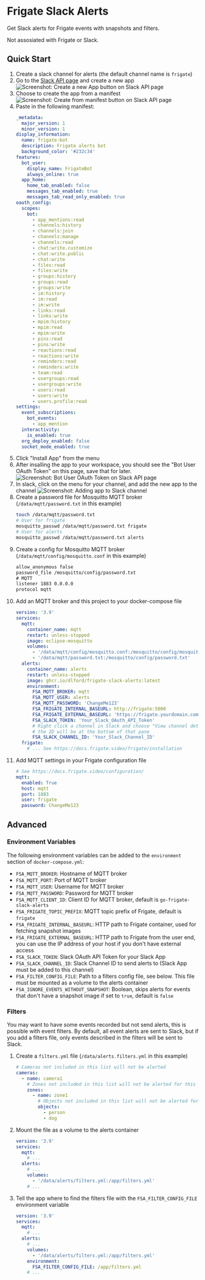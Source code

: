# Frigate Slack Alerts

Get Slack alerts for Frigate events with snapshots and filters.

Not assosiated with Frigate or Slack.

## Quick Start

1.  Create a slack channel for alerts (the default channel name is `frigate`)
2.  Go to the [Slack API page](https://api.slack.com/apps) and create a new app
    ![Screenshot: Create a new App button on Slack API page](img/create-new-app.png)
3.  Choose to create the app from a manifest
    ![Screenshot: Create from manifest button on Slack API page](img/from-manifest.png)
4.  Paste in the following manifest:
    ```yml
    _metadata:
      major_version: 1
      minor_version: 1
    display_information:
      name: frigate-bot
      description: Frigate alerts bot
      background_color: '#232c34'
    features:
      bot_user:
        display_name: FrigateBot
        always_online: true
      app_home:
        home_tab_enabled: false
        messages_tab_enabled: true
        messages_tab_read_only_enabled: true
    oauth_config:
      scopes:
        bot:
          - app_mentions:read
          - channels:history
          - channels:join
          - channels:manage
          - channels:read
          - chat:write.customize
          - chat:write.public
          - chat:write
          - files:read
          - files:write
          - groups:history
          - groups:read
          - groups:write
          - im:history
          - im:read
          - im:write
          - links:read
          - links:write
          - mpim:history
          - mpim:read
          - mpim:write
          - pins:read
          - pins:write
          - reactions:read
          - reactions:write
          - reminders:read
          - reminders:write
          - team:read
          - usergroups:read
          - usergroups:write
          - users:read
          - users:write
          - users.profile:read
    settings:
      event_subscriptions:
        bot_events:
          - app_mention
      interactivity:
        is_enabled: true
      org_deploy_enabled: false
      socket_mode_enabled: true
    ```
5.  Click "Install App" from the menu
6.  After insalling the app to your workspace, you should see the "Bot User OAuth Token" on this page, save that for later.
    ![Screenshot: Bot User OAuth Token on Slack API page](img/token.png)
7.  In slack, click on the menu for your channel, and add the new app to the channel
    ![Screenshot: Adding app to Slack channel](img/add-app.png)
8.  Create a password file for Mosquitto MQTT broker (`/data/mqtt/password.txt` in this example)
    ```sh
    touch /data/mqtt/password.txt
    # User for frigate
    mosquitto_passwd /data/mqtt/password.txt frigate
    # User for alerts
    mosquitto_passwd /data/mqtt/password.txt alerts
    ```
9.  Create a config for Mosquitto MQTT broker (`/data/mqtt/config/mosquitto.conf` in this example)
    ```txt
    allow_anonymous false
    password_file /mosquitto/config/password.txt
    # MQTT
    listener 1883 0.0.0.0
    protocol mqtt
    ```
10. Add an MQTT broker and this project to your docker-compose file
    ```yml
    version: '3.9'
    services:
      mqtt:
        container_name: mqtt
        restart: unless-stopped
        image: eclipse-mosquitto
        volumes:
          - '/data/mqtt/config/mosquitto.conf:/mosquitto/config/mosquitto.conf'
          - '/data/mqtt/password.txt:/mosquitto/config/password.txt'
      alerts:
        container_name: alerts
        restart: unless-stopped
        image: ghcr.io/dlford/frigate-slack-alerts:latest
        environment:
          FSA_MQTT_BROKER: mqtt
          FSA_MQTT_USER: alerts
          FSA_MQTT_PASSWORD: 'ChangeMe123'
          FSA_FRIGATE_INTERNAL_BASEURL: http://frigate:5000
          FSA_FRIGATE_EXTERNAL_BASEURL: 'https://frigate.yourdomain.com'
          FSA_SLACK_TOKEN: 'Your_Slack_OAuth_API_Token'
          # Right click a channel in Slack and choose "View channel details",
          # the ID will be at the bottom of that pane
          FSA_SLACK_CHANNEL_ID: 'Your_Slack_Channel_ID'
      frigate:
        # ... See https://docs.frigate.video/frigate/installation
    ```
11. Add MQTT settings in your Frigate configuration file
    ```yml
    # See https://docs.frigate.video/configuration/
    mqtt:
      enabled: True
      host: mqtt
      port: 1883
      user: frigate
      password: ChangeMe123
    ```

## Advanced

### Environment Variables

The following environment variables can be added to the `environment` section of `docker-compose.yml`:

- `FSA_MQTT_BROKER`: Hostname of MQTT broker
- `FSA_MQTT_PORT`: Port of MQTT broker
- `FSA_MQTT_USER`: Username for MQTT broker
- `FSA_MQTT_PASSWORD`: Password for MQTT broker
- `FSA_MQTT_CLIENT_ID`: Client ID for MQTT broker, default is `go-frigate-slack-alerts`
- `FSA_FRIGATE_TOPIC_PREFIX`: MQTT topic prefix of Frigate, default is `frigate`
- `FSA_FRIGATE_INTERNAL_BASEURL`: HTTP path to Frigate container, used for fetching snapshot images
- `FSA_FRIGATE_EXTERNAL_BASEURL`: HTTP path to Frigate from the user end, you can use the IP address of your host if you don't have external access
- `FSA_SLACK_TOKEN`: Slack OAuth API Token for your Slack App
- `FSA_SLACK_CHANNEL_ID`: Slack Channel ID to send alerts to (Slack App must be added to this channel)
- `FSA_FILTER_CONFIG_FILE`: Path to a filters config file, see below. This file must be mounted as a volume to the alerts container
- `FSA_IGNORE_EVENTS_WITHOUT_SNAPSHOT`: Boolean, skips alerts for events that don't have a snapshot image if set to `true`, default is `false`

### Filters

You may want to have some events recorded but not send alerts, this is possible with event filters. By default, all event alerts are sent to Slack, but if you add a filters file, only events described in the filters will be sent to Slack.

1. Create a `filters.yml` file (`/data/alerts.filters.yml` in this example)
   ```yml
   # Cameras not included in this list will not be alerted
   cameras:
     - name: camera1
       # Zones not included in this list will not be alerted for this camera
       zones:
         - name: zone1
           # Objects not included in this list will not be alerted for this zone
           objects:
             - person
             - dog
   ```
2. Mount the file as a volume to the alerts container
   ```yml
   version: '3.9'
   services:
     mqtt:
       # ...
     alerts:
       # ...
       volumes:
         - '/data/alerts/filters.yml:/app/filters.yml'
       # ...
   ```
3. Tell the app where to find the filters file with the `FSA_FILTER_CONFIG_FILE` environment variable
   ```yml
   version: '3.9'
   services:
     mqtt:
       # ...
     alerts:
       # ...
       volumes:
         - '/data/alerts/filters.yml:/app/filters.yml'
       environment:
         FSA_FILTER_CONFIG_FILE: /app/filters.yml
       # ...
   ```
